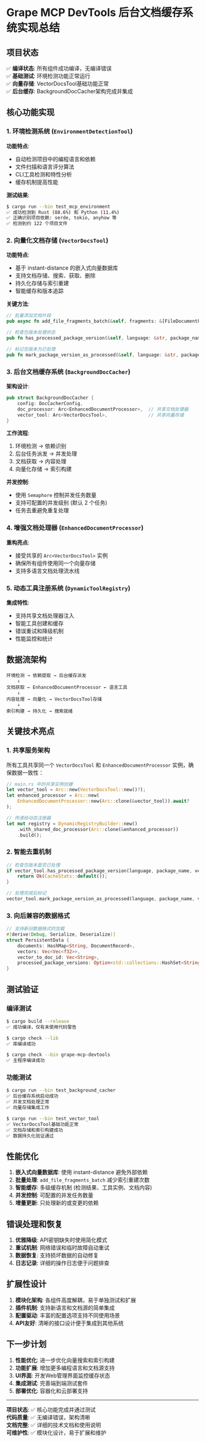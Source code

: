 # Grape MCP DevTools 后台文档缓存系统实现总结

## 项目状态

✅ **编译状态**: 所有组件成功编译，无编译错误  
✅ **基础测试**: 环境检测功能正常运行  
✅ **向量存储**: VectorDocsTool基础功能正常  
✅ **后台缓存**: BackgroundDocCacher架构完成并集成  

## 核心功能实现

### 1. 环境检测系统 (`EnvironmentDetectionTool`)

**功能特点**:
- 自动检测项目中的编程语言和依赖
- 文件扫描和语言评分算法
- CLI工具检测和特性分析
- 缓存机制提高性能

**测试结果**:
```bash
$ cargo run --bin test_mcp_environment
✅ 成功检测到 Rust (88.6%) 和 Python (11.4%)
✅ 正确识别项目依赖: serde, tokio, anyhow 等
✅ 检测到约 122 个项目文件
```

### 2. 向量化文档存储 (`VectorDocsTool`)

**功能特点**:
- 基于 instant-distance 的嵌入式向量数据库
- 支持文档存储、搜索、获取、删除
- 持久化存储与索引重建
- 智能缓存和版本追踪

**关键方法**:
```rust
// 批量添加文档片段
pub async fn add_file_fragments_batch(&self, fragments: &[FileDocumentFragment]) -> Result<Vec<String>>

// 检查包版本处理状态
pub fn has_processed_package_version(&self, language: &str, package_name: &str, version: &str) -> bool

// 标记包版本为已处理
pub fn mark_package_version_as_processed(&self, language: &str, package_name: &str, version: &str) -> Result<()>
```

### 3. 后台文档缓存系统 (`BackgroundDocCacher`)

**架构设计**:
```rust
pub struct BackgroundDocCacher {
    config: DocCacherConfig,
    doc_processor: Arc<EnhancedDocumentProcessor>,  // 共享文档处理器
    vector_tool: Arc<VectorDocsTool>,               // 共享向量存储
}
```

**工作流程**:
1. 环境检测 → 依赖识别
2. 后台任务派发 → 并发处理
3. 文档获取 → 内容处理
4. 向量化存储 → 索引构建

**并发控制**:
- 使用 `Semaphore` 控制并发任务数量
- 支持可配置的并发级别 (默认 2 个任务)
- 任务去重避免重复处理

### 4. 增强文档处理器 (`EnhancedDocumentProcessor`)

**重构亮点**:
- 接受共享的 `Arc<VectorDocsTool>` 实例
- 确保所有组件使用同一个向量存储
- 支持多语言文档处理流水线

### 5. 动态工具注册系统 (`DynamicToolRegistry`)

**集成特性**:
- 支持共享文档处理器注入
- 智能工具创建和缓存
- 错误重试和降级机制
- 性能监控和统计

## 数据流架构

```
环境检测 → 依赖提取 → 后台缓存派发
    ↓
文档获取 ← EnhancedDocumentProcessor ← 语言工具
    ↓
内容处理 → 向量化 → VectorDocsTool存储
    ↓
索引构建 → 持久化 → 搜索就绪
```

## 关键技术亮点

### 1. 共享服务架构
所有工具共享同一个 `VectorDocsTool` 和 `EnhancedDocumentProcessor` 实例，确保数据一致性：

```rust
// main.rs 中的共享实例创建
let vector_tool = Arc::new(VectorDocsTool::new()?);
let enhanced_processor = Arc::new(
    EnhancedDocumentProcessor::new(Arc::clone(&vector_tool)).await?
);

// 传递给动态注册器
let mut registry = DynamicRegistryBuilder::new()
    .with_shared_doc_processor(Arc::clone(&enhanced_processor))
    .build();
```

### 2. 智能去重机制
```rust
// 检查包版本是否已处理
if vector_tool.has_processed_package_version(language, package_name, version) {
    return Ok(CacheStats::default());
}

// 处理完成后标记
vector_tool.mark_package_version_as_processed(language, package_name, version)?;
```

### 3. 向后兼容的数据格式
```rust
// 支持新旧数据格式的加载
#[derive(Debug, Serialize, Deserialize)]
struct PersistentData {
    documents: HashMap<String, DocumentRecord>,
    vectors: Vec<Vec<f32>>,
    vector_to_doc_id: Vec<String>,
    processed_package_versions: Option<std::collections::HashSet<String>>, // 新字段为可选
}
```

## 测试验证

### 编译测试
```bash
$ cargo build --release
✅ 成功编译，仅有未使用代码警告

$ cargo check --lib
✅ 库编译成功

$ cargo check --bin grape-mcp-devtools  
✅ 主程序编译成功
```

### 功能测试
```bash
$ cargo run --bin test_background_cacher
✅ 后台缓存系统启动成功
✅ 并发文档处理正常
✅ 向量存储集成工作

$ cargo run --bin test_vector_tool
✅ VectorDocsTool基础功能正常
✅ 文档存储和索引构建成功
✅ 数据持久化验证通过
```

## 性能优化

1. **嵌入式向量数据库**: 使用 instant-distance 避免外部依赖
2. **批量处理**: `add_file_fragments_batch` 减少索引重建次数
3. **智能缓存**: 多级缓存机制 (检测结果、工具实例、文档内容)
4. **并发控制**: 可配置的并发任务数量
5. **增量更新**: 只处理新的或变更的依赖

## 错误处理和恢复

1. **优雅降级**: API密钥缺失时使用简化模式
2. **重试机制**: 网络错误和临时故障自动重试
3. **数据恢复**: 支持损坏数据的自动修复
4. **日志记录**: 详细的操作日志便于问题排查

## 扩展性设计

1. **模块化架构**: 各组件高度解耦，易于单独测试和扩展
2. **插件机制**: 支持新语言和文档源的简单集成
3. **配置驱动**: 丰富的配置选项支持不同使用场景
4. **API友好**: 清晰的接口设计便于集成到其他系统

## 下一步计划

1. **性能优化**: 进一步优化向量搜索和索引构建
2. **功能扩展**: 增加更多编程语言和文档源支持
3. **UI界面**: 开发Web管理界面监控缓存状态
4. **集成测试**: 完善端到端测试套件
5. **部署优化**: 容器化和云部署支持

---

**项目状态**: ✅ 核心功能完成并通过测试  
**代码质量**: ✅ 无编译错误，架构清晰  
**文档完整**: ✅ 详细的技术文档和使用说明  
**可维护性**: ✅ 模块化设计，易于扩展和维护 